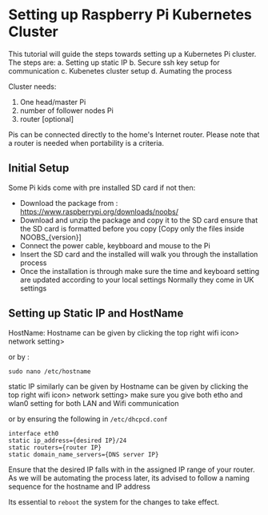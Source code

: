 # Setting up Raspberry Pi Kubernetes Cluster

This tutorial will guide the steps towards setting up a Kubernetes Pi cluster.
The steps are:
a. Setting up static IP
b. Secure ssh key setup for communication
c. Kubenetes cluster setup
d. Aumating the process

Cluster needs:
1. One head/master Pi
2. number of follower nodes Pi
3. router [optional]

Pis can be connected directly to the home's Internet router.
Please note that a router is needed when portability is a criteria. 
## Initial Setup
Some Pi kids come with pre installed SD card if not then:
 - Download the package from :
    https://www.raspberrypi.org/downloads/noobs/
 - Download and unzip the package and copy it to the SD card
 ensure that the SD card is formatted before you copy
 [Copy only the files inside NOOBS_{version}]
 - Connect the power cable, keybboard and mouse to the Pi
 - Insert the SD card and the installed will walk you through the installation process
 - Once the installation is through make sure the time and keyboard setting are updated according to your local settings
  Normally they come in UK settings
 
  

## Setting up Static IP and HostName

HostName:
Hostname can be given by clicking the top right wifi icon> network setting>

or by :

``
sudo nano /etc/hostname
``

static IP similarly can be given by
Hostname can be given by clicking the top right wifi icon> network setting>
make sure you give both etho and wlan0 setting for both LAN and Wifi communication

or by ensuring the following in ``/etc/dhcpcd.conf``

```
interface eth0
static ip_address={desired IP}/24
static routers={router IP}
static domain_name_servers={DNS server IP}
```
Ensure that the desired IP falls with in the assigned IP range of your router.
As we will be automating the process later, its advised to follow a naming sequence for the hostname and IP address

Its essential to ``reboot`` the system for the changes to take effect.



